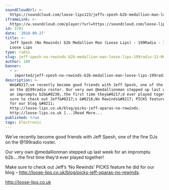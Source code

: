 ```yaml
---
soundCloudUrl: >-
  https://soundcloud.com/loose-lips123/jeffs-spesh-b2b-medallion-man-loose-lips-199radio-130618
iframeLink: >-
  https://w.soundcloud.com/player/?url=https://soundcloud.com/loose-lips123/jeffs-spesh-b2b-medallion-man-loose-lips-199radio-130618?in=loose-lips123/sets/radioshows&color=00aabb&auto_play=false&hide_related=false&show_comments=true&show_user=true&show_reposts=false
id: 3781
date: '2018-09-27'
title: >-
  Jeff Spesh (No Rewinds) b2b Medallion Man (Loose Lips) - 199Radio - 13/06/18 -
  Loose Lips
type: radio
slug: jeff-spesh-no-rewinds-b2b-medallion-man-loose-lips-199radio-13-06-18
author: 100
banner:
  - >-
    imported/jeff-spesh-no-rewinds-b2b-medallion-man-loose-lips-199radio-13-06-18/image3781.jpeg
description: >-
  We&#8217;ve recently become good friends with Jeff Spesh, one of the fine DJs
  on the @199radio roster. Our very own @medallionman stepped up last week for
  an impromptu b2b&#8230;.the first time they&#8217;d ever played together! Make
  sure to check out Jeff&#8217;s &#8216;No Rewinds&#8217; PICKS feature he did
  for our blog &#8211;
  http://loose-lips.co.uk/blog/picks-jeff-oparas-no-rewinds.
  http://loose-lips.co.uk [...]Read More...
published: true
tags: Electronic
---
```

We’ve recently become good friends with Jeff Spesh, one of the fine DJs on the @199radio roster.

Our very own @medallionman stepped up last week for an impromptu b2b….the first time they’d ever played together!

Make sure to check out Jeff’s ‘No Rewinds’ PICKS feature he did for our blog – http://loose-lips.co.uk/blog/picks-jeff-oparas-no-rewinds.

http://loose-lips.co.uk